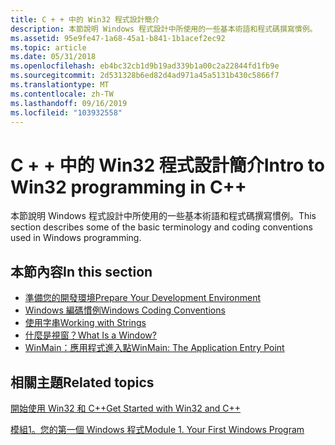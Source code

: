 ```yaml
---
title: C + + 中的 Win32 程式設計簡介
description: 本節說明 Windows 程式設計中所使用的一些基本術語和程式碼撰寫慣例。
ms.assetid: 95e9fe47-1a68-45a1-b841-1b1acef2ec92
ms.topic: article
ms.date: 05/31/2018
ms.openlocfilehash: eb4bc32cb1d9b19ad339b1a00c2a22844fd1fb9e
ms.sourcegitcommit: 2d531328b6ed82d4ad971a45a5131b430c5866f7
ms.translationtype: MT
ms.contentlocale: zh-TW
ms.lasthandoff: 09/16/2019
ms.locfileid: "103932558"
---
```

# <a name="intro-to-win32-programming-in-c"></a><span data-ttu-id="afd12-103">C + + 中的 Win32 程式設計簡介</span><span class="sxs-lookup"><span data-stu-id="afd12-103">Intro to Win32 programming in C++</span></span>

<span data-ttu-id="afd12-104">本節說明 Windows 程式設計中所使用的一些基本術語和程式碼撰寫慣例。</span><span class="sxs-lookup"><span data-stu-id="afd12-104">This section describes some of the basic terminology and coding conventions used in Windows programming.</span></span>

## <a name="in-this-section"></a><span data-ttu-id="afd12-105">本節內容</span><span class="sxs-lookup"><span data-stu-id="afd12-105">In this section</span></span>

-   [<span data-ttu-id="afd12-106">準備您的開發環境</span><span class="sxs-lookup"><span data-stu-id="afd12-106">Prepare Your Development Environment</span></span>](prepare-your-development-environment.md)
-   [<span data-ttu-id="afd12-107">Windows 編碼慣例</span><span class="sxs-lookup"><span data-stu-id="afd12-107">Windows Coding Conventions</span></span>](windows-coding-conventions.md)
-   [<span data-ttu-id="afd12-108">使用字串</span><span class="sxs-lookup"><span data-stu-id="afd12-108">Working with Strings</span></span>](working-with-strings.md)
-   [<span data-ttu-id="afd12-109">什麼是視窗？</span><span class="sxs-lookup"><span data-stu-id="afd12-109">What Is a Window?</span></span>](what-is-a-window-.md)
-   [<span data-ttu-id="afd12-110">WinMain：應用程式進入點</span><span class="sxs-lookup"><span data-stu-id="afd12-110">WinMain: The Application Entry Point</span></span>](winmain--the-application-entry-point.md)

## <a name="related-topics"></a><span data-ttu-id="afd12-111">相關主題</span><span class="sxs-lookup"><span data-stu-id="afd12-111">Related topics</span></span>

<dl> <dt>

[<span data-ttu-id="afd12-112">開始使用 Win32 和 C++</span><span class="sxs-lookup"><span data-stu-id="afd12-112">Get Started with Win32 and C++</span></span>](learn-to-program-for-windows.md)
</dt> <dt>

[<span data-ttu-id="afd12-113">模組1。您的第一個 Windows 程式</span><span class="sxs-lookup"><span data-stu-id="afd12-113">Module 1. Your First Windows Program</span></span>](your-first-windows-program.md)
</dt> </dl>

 

 




